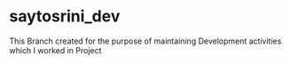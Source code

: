 # saytosrini_dev
This Branch created for the purpose of maintaining Development activities which I worked in Project
